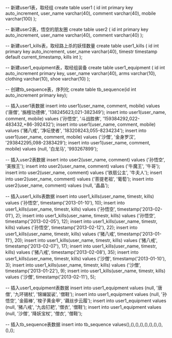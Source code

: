 -- 新建user1表，取经组
create table user1 (
  id int primary key auto_increment,
  user_name varchar(40),
  comment varchar(40),
  mobile varchar(100)
);

-- 新建user2表，悟空的朋友圈
create table user2 (
  id int primary key auto_increment,
  user_name varchar(40),
  comment varchar(40)
);

-- 新建user1_kills表，取经路上杀的妖怪数量
create table user1_kills (
  id int primary key auto_increment,
  user_name varchar(40),
  timestr timestamp default current_timestamp,
  kills int
);

-- 新建user1_equipment表，取经组装备
create table user1_equipment (
  id int auto_increment primary key,
  user_name varchar(40),
  arms varchar(10),
  clothing varchar(10),
  shoe varchar(10)
);

-- 创建tb_sequence表，序列化
create table tb_sequence(id int auto_increment primary key);

-- 插入user1表数据
insert into user1(user_name, comment, mobile) values ('唐僧', '旃檀功德佛', '138245623,021-382349');
insert into user1(user_name, comment, mobile) values ('孙悟空', '斗战胜佛', '159384292,022-483432,+86-392432');
insert into user1(user_name, comment, mobile) values ('猪八戒', '净坛使者', '183208243,055-8234234');
insert into user1(user_name, comment, mobile) values ('沙僧', '金身罗汉', '293842295,098-2383429');
insert into user1(user_name, comment, mobile) values (null, '白龙马', '993267899');

-- 插入user2表数据
insert into user2(user_name, comment) values ('孙悟空', '美猴王');
insert into user2(user_name, comment) values ('牛魔王', '牛哥');
insert into user2(user_name, comment) values ('铁扇公主', '牛夫人');
insert into user2(user_name, comment) values ('菩提老祖', '葡萄');
insert into user2(user_name, comment) values (null, '晶晶');

-- 插入user1_kills表数据
insert into user1_kills(user_name, timestr, kills) values ('孙悟空', timestamp('2013-01-10'), 10);
insert into user1_kills(user_name, timestr, kills) values ('孙悟空', timestamp('2013-02-01'), 2);
insert into user1_kills(user_name, timestr, kills) values ('孙悟空', timestamp('2013-02-05'), 12);
insert into user1_kills(user_name, timestr, kills) values ('孙悟空', timestamp('2013-02-12'), 22);
insert into user1_kills(user_name, timestr, kills) values ('猪八戒', timestamp('2013-01-11'), 20);
insert into user1_kills(user_name, timestr, kills) values ('猪八戒', timestamp('2013-02-07'), 17);
insert into user1_kills(user_name, timestr, kills) values ('猪八戒', timestamp('2013-02-08'), 35);
insert into user1_kills(user_name, timestr, kills) values ('沙僧', timestamp('2013-01-10'), 3);
insert into user1_kills(user_name, timestr, kills) values ('沙僧', timestamp('2013-01-22'), 9);
insert into user1_kills(user_name, timestr, kills) values ('沙僧', timestamp('2013-02-11'), 5);

-- 插入user1_equipment表数据
insert into user1_equipment values (null, '唐僧', '九环锡杖', '锦斓袈裟', '僧鞋');
insert into user1_equipment values (null, '孙悟空', '金箍棒', '梭子黄金甲', '藕丝步云履');
insert into user1_equipment values (null, '猪八戒', '九齿钉耙', '僧衣', '僧鞋');
insert into user1_equipment values (null, '沙僧', '降妖宝杖', '僧衣', '僧鞋');

-- 插入tb_sequence表数据
insert into tb_sequence values(),(),(),(),(),(),(),(),(),();